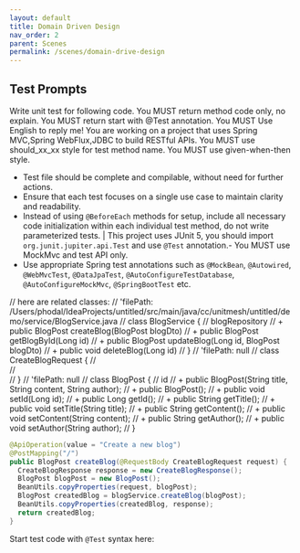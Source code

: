 ```yaml
---
layout: default
title: Domain Driven Design
nav_order: 2
parent: Scenes
permalink: /scenes/domain-drive-design
---
```


## Test Prompts

Write unit test for following code.
You MUST return method code only, no explain.
You MUST return start with @Test annotation.
You MUST Use English to reply me!
You are working on a project that uses Spring MVC,Spring WebFlux,JDBC to build RESTful APIs.
You MUST use should_xx_xx style for test method name.
You MUST use given-when-then style.
- Test file should be complete and compilable, without need for further actions.
- Ensure that each test focuses on a single use case to maintain clarity and readability.
- Instead of using `@BeforeEach` methods for setup, include all necessary code initialization within each individual test method, do not write parameterized tests.
  | This project uses JUnit 5, you should import `org.junit.jupiter.api.Test` and use `@Test` annotation.- You MUST use MockMvc and test API only.
- Use appropriate Spring test annotations such as `@MockBean`, `@Autowired`, `@WebMvcTest`, `@DataJpaTest`, `@AutoConfigureTestDatabase`, `@AutoConfigureMockMvc`, `@SpringBootTest` etc.


// here are related classes:
// 'filePath: /Users/phodal/IdeaProjects/untitled/src/main/java/cc/unitmesh/untitled/demo/service/BlogService.java
// class BlogService {
//   blogRepository
//   + public BlogPost createBlog(BlogPost blogDto)
//   + public BlogPost getBlogById(Long id)
//   + public BlogPost updateBlog(Long id, BlogPost blogDto)
//   + public void deleteBlog(Long id)
// }
// 'filePath: null
// class CreateBlogRequest {
//   
//   
// }
// 'filePath: null
// class BlogPost {
//   id
//   + public BlogPost(String title, String content, String author);
//   + public BlogPost();
//   + public void setId(Long id);
//   + public Long getId();
//   + public String getTitle();
//   + public void setTitle(String title);
//   + public String getContent();
//   + public void setContent(String content);
//   + public String getAuthor();
//   + public void setAuthor(String author);
// }
```java
@ApiOperation(value = "Create a new blog")
@PostMapping("/")
public BlogPost createBlog(@RequestBody CreateBlogRequest request) {
  CreateBlogResponse response = new CreateBlogResponse();
  BlogPost blogPost = new BlogPost();
  BeanUtils.copyProperties(request, blogPost);
  BlogPost createdBlog = blogService.createBlog(blogPost);
  BeanUtils.copyProperties(createdBlog, response);
  return createdBlog;
}
```
Start test code with `@Test` syntax here:  
